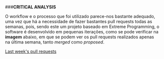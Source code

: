 ###**CRITICAL ANALYSIS**


O workflow e o processo que foi utilizado parece-nos bastante adequado, uma vez que há a necessidade de fazer bastantes pull
requests todas as semanas, pois, sendo este um projeto baseado em Extreme Programming, o software é desenvolvido em pequenas
iterações, como se pode verificar na **imagem** abaixo, em que se podem ver os pull requests realizados apenas na última
semana, tanto *merged* como *proposed*.



[Last week's pull requests](https://fbcdn-photos-h-a.akamaihd.net/hphotos-ak-xtp1/v/t34.0-0/p206x206/12067780_1129073363786934_1120666679_n.jpg?oh=4821438a77387afcf53ad5f8fe968b58&oe=56141E82&__gda__=1444163079_38403de5e6fae0bf3a9b4544e7455cd5)
